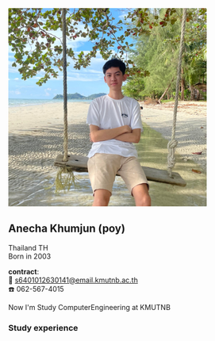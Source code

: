 <img src="Mypicture.jpg" width="400" height="400">

## Anecha Khumjun (poy)  
Thailand TH  
Born in 2003  

**contract**:  
:envelope_with_arrow: s6401012630141@email.kmutnb.ac.th  
:phone: 062-567-4015


Now I'm Study ComputerEngineering at KMUTNB

### Study experience
